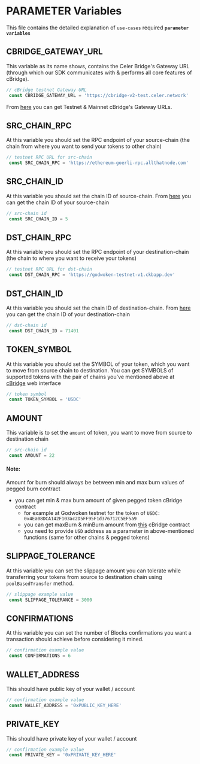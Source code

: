 # PARAMETER Variables
This file contains the detailed explanation of `use-cases` required **`parameter variables`**

## CBRIDGE_GATEWAY_URL
This variable as its name shows, contains the Celer Bridge's Gateway URL (through which our SDK communicates with & performs all core features of cBridge).
```js
// cBridge testnet Gateway URL
 const CBRIDGE_GATEWAY_URL = 'https://cbridge-v2-test.celer.network'
```
From [here](https://cbridge-docs.celer.network/developer/cbridge-sdk#cbridge-testnet-endpoint) you can get Testnet & Mainnet cBridge's Gateway URLs.
## SRC_CHAIN_RPC
At this variable you should set the RPC endpoint of your source-chain (the chain from where you want to send your tokens to other chain)
```js
// testnet RPC URL for src-chain
 const SRC_CHAIN_RPC = 'https://ethereum-goerli-rpc.allthatnode.com'
```
## SRC_CHAIN_ID
At this variable you should set the chain ID of source-chain. From [here](https://chainlist.org) you can get the chain ID of your source-chain
```js
// src-chain id
 const SRC_CHAIN_ID = 5
```
## DST_CHAIN_RPC
At this variable you should set the RPC endpoint of your destination-chain (the chain to where you want to receive your tokens)
```js
// testnet RPC URL for dst-chain
 const DST_CHAIN_RPC = 'https://godwoken-testnet-v1.ckbapp.dev'
```
## DST_CHAIN_ID
At this variable you should set the chain ID of destination-chain. From [here](https://chainlist.org) you can get the chain ID of your destination-chain
```js
// dst-chain id
 const DST_CHAIN_ID = 71401
```
## TOKEN_SYMBOL
At this variable you should set the SYMBOL of your token, which you want to move from source chain to destination.
You can get SYMBOLS of supported tokens with the pair of chains you've mentioned above at [cBridge](https://test-cbridge-v2.celer.network/5/71401/USDC) web interface
```js
// token symbol
 const TOKEN_SYMBOL = 'USDC'
```
## AMOUNT
This variable is to set the `amount` of token, you want to move from source to destination chain
```js
// src-chain id
 const AMOUNT = 22
```
#### Note:
Amount for burn should always be between min and max burn values of pegged burn contract
- you can get min & max burn amount of given pegged token cBridge contract
  - for example at Godwoken testnet for the token of `USDC: 0x4Ea08DCA142F103ac2D5FF95F1d376712C5EF5a9`
  - you can get maxBurn & minBurn amount from [this](https://gw-explorer.nervosdao.community/address/0x70D4814e111Ad66B90B90D54a44797BC696BcdAF/read-contract#address-tabs) cBridge contract
  - you need to provide `USD` address as a parameter in above-mentioned functions (same for other chains & pegged tokens)
## SLIPPAGE_TOLERANCE
At this variable you can set the slippage amount you can tolerate while transferring your tokens from source to destination chain using `poolBasedTransfer` method.
```js
// slippage example value
 const SLIPPAGE_TOLERANCE = 3000
```
## CONFIRMATIONS
At this variable you can set the number of Blocks confirmations you want a transaction should achieve before considering it mined.
```js
// confirmation example value
 const CONFIRMATIONS = 6
```
## WALLET_ADDRESS
This should have public key of your wallet / account
```js
// confirmation example value
 const WALLET_ADDRESS = '0xPUBLIC_KEY_HERE'
```
## PRIVATE_KEY
This should have private key of your wallet / account
```js
// confirmation example value
 const PRIVATE_KEY = '0xPRIVATE_KEY_HERE'
```
